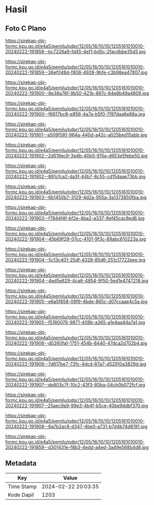 # Hasil

## Foto C Plano

https://sirekap-obj-formc.kpu.go.id/e4a5/pemilu/pdpr/12/05/16/10/10/1205161010010-20240222-191858--bc7226a9-fd45-4ef1-bd5c-2facdbbe35d3.jpg

https://sirekap-obj-formc.kpu.go.id/e4a5/pemilu/pdpr/12/05/16/10/10/1205161010010-20240222-191859--36ef048d-f806-4928-9bfe-c3b98ea47807.jpg

https://sirekap-obj-formc.kpu.go.id/e4a5/pemilu/pdpr/12/05/16/10/10/1205161010010-20240222-191900--8e38a76f-9b50-421b-897c-64e8b49a4809.jpg

https://sirekap-obj-formc.kpu.go.id/e4a5/pemilu/pdpr/12/05/16/10/10/1205161010010-20240222-191900--f6617bc8-e856-4a7a-b5f0-7f97daa6e88a.jpg

https://sirekap-obj-formc.kpu.go.id/e4a5/pemilu/pdpr/12/05/16/10/10/1205161010010-20240222-191901--a509f581-964a-440d-a42c-a025bed15abb.jpg

https://sirekap-obj-formc.kpu.go.id/e4a5/pemilu/pdpr/12/05/16/10/10/1205161010010-20240222-191902--2d519ec9-3e4b-40b5-915a-d653e5febe50.jpg

https://sirekap-obj-formc.kpu.go.id/e4a5/pemilu/pdpr/12/05/16/10/10/1205161010010-20240222-191902--891cfca2-da3f-44b7-8c55-cd15daae73bb.jpg

https://sirekap-obj-formc.kpu.go.id/e4a5/pemilu/pdpr/12/05/16/10/10/1205161010010-20240222-191903--6b1450b7-3129-4d2a-955a-3a1373850fba.jpg

https://sirekap-obj-formc.kpu.go.id/e4a5/pemilu/pdpr/12/05/16/10/10/1205161010010-20240222-191903--f7844f4f-bf2e-4ba2-a337-8ef45cac8ed6.jpg

https://sirekap-obj-formc.kpu.go.id/e4a5/pemilu/pdpr/12/05/16/10/10/1205161010010-20240222-191904--45b69f29-07cc-4101-9f3c-89abc610223a.jpg

https://sirekap-obj-formc.kpu.go.id/e4a5/pemilu/pdpr/12/05/16/10/10/1205161010010-20240222-191904--5c13c401-25df-4328-85d6-251c17722eee.jpg

https://sirekap-obj-formc.kpu.go.id/e4a5/pemilu/pdpr/12/05/16/10/10/1205161010010-20240222-191904--4ed5e829-4ca6-4854-9f50-5ed1e4747218.jpg

https://sirekap-obj-formc.kpu.go.id/e4a5/pemilu/pdpr/12/05/16/10/10/1205161010010-20240222-191905--e6a5f858-09f9-4bde-865c-d07ccaae4c5a.jpg

https://sirekap-obj-formc.kpu.go.id/e4a5/pemilu/pdpr/12/05/16/10/10/1205161010010-20240222-191905--f5180076-9871-409b-a365-a1e4aa44a7a1.jpg

https://sirekap-obj-formc.kpu.go.id/e4a5/pemilu/pdpr/12/05/16/10/10/1205161010010-20240222-191906--d0260fa1-1751-454b-8440-47dca2d702b4.jpg

https://sirekap-obj-formc.kpu.go.id/e4a5/pemilu/pdpr/12/05/16/10/10/1205161010010-20240222-191906--7d817be7-72fc-4dcd-87a7-d52910a3829d.jpg

https://sirekap-obj-formc.kpu.go.id/e4a5/pemilu/pdpr/12/05/16/10/10/1205161010010-20240222-191907--de803c7f-10c2-43f3-80ba-04cb0b072fcf.jpg

https://sirekap-obj-formc.kpu.go.id/e4a5/pemilu/pdpr/12/05/16/10/10/1205161010010-20240222-191907--25aec9a9-99e3-4b4f-b5ce-40be9ddbf370.jpg

https://sirekap-obj-formc.kpu.go.id/e4a5/pemilu/pdpr/12/05/16/10/10/1205161010010-20240222-191908--6a7b2ac8-d347-4be0-a731-b7d4b74d8191.jpg

https://sirekap-obj-formc.kpu.go.id/e4a5/pemilu/pdpr/12/05/16/10/10/1205161010010-20240222-191859--d301431e-f8b3-4edd-a4ed-3a49e568b4d8.jpg


## Metadata

| Key        | Value               |
| ---------- | ------------------- |
| Time Stamp | 2024-02-22 20:03:35 |
| Kode Dapil | 1203                |



